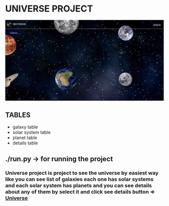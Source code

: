 # UNIVERSE PROJECT
![Universe](html/style/img/Screenshot.png)

## TABLES
- galaxy table
- solar system table
- planet table
- details table

## ./run.py -> for running the project

### Universe project is project to see the universe by easiest way like you can see list of galaxies each one has solar systems and each solar system has planets and you can see details about any of them by select it and click see details button => [Universe](http://100.25.19.252/)
